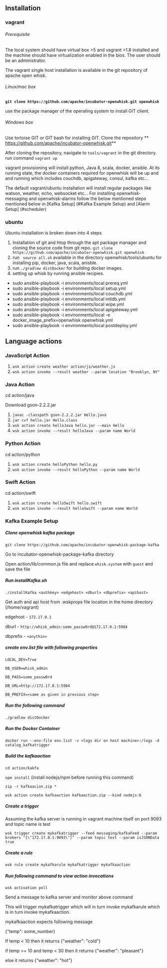 ## Installation
### vagrant

###### Prerequisite

The local system should have virtual box >5 and vagrant >1.8 installed and the machine should have virtualization enabled in the bios. The user should be an administrator.

The vagrant single host installation is available in the git repository of apache open whisk.

###### Linux/mac box
**``git clone https://github.com/apache/incubator-openwhisk.git openwhisk``**

use the package manager of the operating system to install GIT client.

###### Windows box
Use tortoise GIT or GIT bash for installing GIT.
Clone the repository ** https://github.com/apache/incubator-openwhisk.git**

After cloning the repository, navigate to ``tools/vagrant`` in the git directory.
run command ``vagrant up``

vagrant provisioning will install python, Java 8, scala, docker, ansible.  At its running state, the docker containers required for openwhisk will be up and and running which includes couchdb, apigateway, consul, kafka etc...

The default vagrant/ubuntu installation will install regular packages like watson, weather, echo, websocket etc... For installing openwhisk-messaging and openwhisk-alarms follow the below mentioned steps mentioned below in [Kafka Setup] (#Kafka Example Setup) and [Alarm Setup] (#scheduler)

### ubuntu
Ubuntu installation is broken down into 4 steps
1. Installation of git and htop through the apt package manager and cloning the source code from git repo. ``git clone https://github.com/apache/incubator-openwhisk.git openwhisk ``
2. run `` source all.sh`` available in the directory openwhisk/tools/ubuntu for installing pip, docker, java, scala, anisble.
3. run ``./gradlew distDocker`` for building docker images.
4. setting up whisk by running ansible recipies.
  * sudo ansible-playbook -i environments/local prereq.yml
  * sudo ansible-playbook -i environments/local setup.yml
  * sudo ansible-playbook -i environments/local couchdb.yml
  * sudo ansible-playbook -i environments/local initdb.yml
  * sudo ansible-playbook -i environments/local wipe.yml
  * sudo ansible-playbook -i environments/local apigateway.yml
  * sudo ansible-playbook -i environments/local -e docker_image_prefix=openwhisk openwhisk.yml
  * sudo ansible-playbook -i environments/local postdeploy.yml



## Language actions
### JavaScript Action
1.	``wsk action create weather action/js/weather.js``
2.	``wsk action invoke --result weather --param location "Brooklyn, NY"``

### Java Action
cd action/java

Download gson-2.2.2.jar

1.	``javac -classpath gson-2.2.2.jar Hello.java``
2.	``jar cvf hello.jar Hello.class``
3.	``wsk action create helloJava hello.jar --main Hello``
4.	``wsk action invoke --result helloJava --param name World``

### Python Action
cd action/python

1.	``wsk action create helloPython hello.py``
2.	``wsk action invoke --result helloPython --param name World``

### Swift Action
cd action/swift

1.	``wsk action create helloSwift hello.swift``
2.	``wsk action invoke --result helloSwift --param name World``


### Kafka Example Setup
##### Clone openwhisk kafka package

``git clone https://github.com/apache/incubator-openwhisk-package-kafka``

Go to incubator-openwhisk-package-kafka directory

Open action/lib/common.js file and replace ``whisk.system`` with ``guest`` and save the file

##### Run installKafka.sh

``./installKafka <authkey> <edgehost> <dburl> <dbprefix> <apihost>``

  Get auth and api host from .wskprops file location in the home directory (/home/vagrant)
	
  edgehost - ``172.17.0.1``
	
  dburl - ``http://whisk_admin:some_passw0rd@172.17.0.1:5984``
	
  dbprefix - ``<anythin>``

##### create env.list file with following properties
  
  ``LOCAL_DEV=True``

  ``DB_USER=whisk_admin``
  
  ``DB_PASS=some_passw0rd``
  
  ``DB_URL=http://172.17.0.1:5984``
  
  ``DB_PREFIX=<same as given in previous step>``

##### Run the following command

``./gradlew distDocker``

##### Run the Docker Container

``docker run --env-file env.list -v <logs dir on host machine>:/logs -d catalog_kafkatrigger``

##### Build the kafkaaction

``cd action/kakfa``

``npm install`` (install nodejs/npm before running this command)

``zip -r kafkaacion.zip *``

``wsk action create kafkaaction kafkaaction.zip --kind nodejs:6``

##### Create a trigger

Assuming the kafka server is running in vagrant machine itself on port 9093 and topic name is test

``wsk trigger create mykafkatrigger --feed messaging/kafkaFeed --param brokers "[\"172.17.0.1:9093\"]" --param topic test --param isJSONData true``

##### Create a rule
``wsk rule create mykafkarule mykafkatrigger mykafkaaction``

##### Run following command to view action invocations
``wsk activation poll``

Send a message to kafka server and monitor above command

This will trigger mykafkatrigger which will in turn invoke mykafkarule which is in turn invoke mykafkaaction.

mykafkaaction expects following message

{"temp": some_number}

If temp < 10  then it returns {"weather": "cold"}

if temp >= 10 and temp < 30 then it returns {"weather": "pleasant"}

else it returns {"weather": "hot"}
